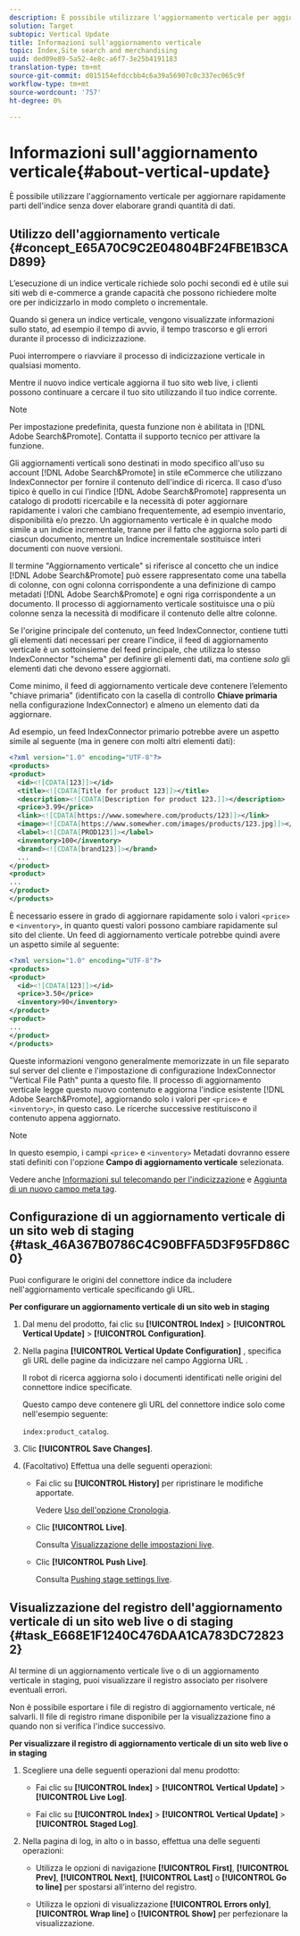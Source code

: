 ```yaml
---
description: È possibile utilizzare l'aggiornamento verticale per aggiornare rapidamente parti dell'indice senza dover elaborare grandi quantità di dati.
solution: Target
subtopic: Vertical Update
title: Informazioni sull'aggiornamento verticale
topic: Index,Site search and merchandising
uuid: ded09e89-5a52-4e8c-a6f7-3e25b4191183
translation-type: tm+mt
source-git-commit: d015154efdccbb4c6a39a56907c0c337ec065c9f
workflow-type: tm+mt
source-wordcount: '757'
ht-degree: 0%

---
```



# Informazioni sull&#39;aggiornamento verticale{#about-vertical-update}

È possibile utilizzare l&#39;aggiornamento verticale per aggiornare rapidamente parti dell&#39;indice senza dover elaborare grandi quantità di dati.

## Utilizzo dell&#39;aggiornamento verticale {#concept_E65A70C9C2E04804BF24FBE1B3CAD899}

L’esecuzione di un indice verticale richiede solo pochi secondi ed è utile sui siti web di e-commerce a grande capacità che possono richiedere molte ore per indicizzarlo in modo completo o incrementale.

Quando si genera un indice verticale, vengono visualizzate informazioni sullo stato, ad esempio il tempo di avvio, il tempo trascorso e gli errori durante il processo di indicizzazione.

Puoi interrompere o riavviare il processo di indicizzazione verticale in qualsiasi momento.

Mentre il nuovo indice verticale aggiorna il tuo sito web live, i clienti possono continuare a cercare il tuo sito utilizzando il tuo indice corrente.

>[!NOTE]
>
>Per impostazione predefinita, questa funzione non è abilitata in [!DNL Adobe Search&Promote]. Contatta il supporto tecnico per attivare la funzione.

Gli aggiornamenti verticali sono destinati in modo specifico all&#39;uso su account [!DNL Adobe Search&Promote] in stile eCommerce che utilizzano IndexConnector per fornire il contenuto dell&#39;indice di ricerca. Il caso d’uso tipico è quello in cui l’indice [!DNL Adobe Search&Promote] rappresenta un catalogo di prodotti ricercabile e la necessità di poter aggiornare rapidamente i valori che cambiano frequentemente, ad esempio inventario, disponibilità e/o prezzo. Un aggiornamento verticale è in qualche modo simile a un indice incrementale, tranne per il fatto che aggiorna solo parti di ciascun documento, mentre un Indice incrementale sostituisce interi documenti con nuove versioni.

Il termine &quot;Aggiornamento verticale&quot; si riferisce al concetto che un indice [!DNL Adobe Search&Promote] può essere rappresentato come una tabella di colonne, con ogni colonna corrispondente a una definizione di campo metadati [!DNL Adobe Search&Promote] e ogni riga corrispondente a un documento. Il processo di aggiornamento verticale sostituisce una o più colonne senza la necessità di modificare il contenuto delle altre colonne.

Se l&#39;origine principale del contenuto, un feed IndexConnector, contiene tutti gli elementi dati necessari per creare l&#39;indice, il feed di aggiornamento verticale è un sottoinsieme del feed principale, che utilizza lo stesso IndexConnector &quot;schema&quot; per definire gli elementi dati, ma contiene *solo* gli elementi dati che devono essere aggiornati.

Come minimo, il feed di aggiornamento verticale deve contenere l’elemento &quot;chiave primaria&quot; (identificato con la casella di controllo **Chiave primaria** nella configurazione IndexConnector) e almeno un elemento dati da aggiornare.

Ad esempio, un feed IndexConnector primario potrebbe avere un aspetto simile al seguente (ma in genere con molti altri elementi dati):

```xml
<?xml version="1.0" encoding="UTF-8"?>
<products>
<product>
  <id><![CDATA[123]]></id>
  <title><![CDATA[Title for product 123]]></title>
  <description><![CDATA[Description for product 123.]]></description>
  <price>3.99</price>
  <link><![CDATA[https://www.somewhere.com/products/123]]></link>
  <image><![CDATA[https://www.somewher.com/images/products/123.jpg]]></image>
  <label><![CDATA[PROD123]]></label>
  <inventory>100</inventory>
  <brand><![CDATA[brand123]]></brand>
  ...
</product>
<product>
...
</product>
</products>
```

È necessario essere in grado di aggiornare rapidamente solo i valori `<price>` e `<inventory>`, in quanto questi valori possono cambiare rapidamente sul sito del cliente. Un feed di aggiornamento verticale potrebbe quindi avere un aspetto simile al seguente:

```xml
<?xml version="1.0" encoding="UTF-8"?>
<products>
<product>
  <id><![CDATA[123]]></id>
  <price>3.50</price>
  <inventory>90</inventory>
</product>
<product>
...
</product>
</products>
```

Queste informazioni vengono generalmente memorizzate in un file separato sul server del cliente e l&#39;impostazione di configurazione IndexConnector &quot;Vertical File Path&quot; punta a questo file. Il processo di aggiornamento verticale legge questo nuovo contenuto e aggiorna l&#39;indice esistente [!DNL Adobe Search&Promote], aggiornando solo i valori per `<price>` e `<inventory>`, in questo caso. Le ricerche successive restituiscono il contenuto appena aggiornato.

>[!NOTE]
In questo esempio, i campi `<price>` e `<inventory>` Metadati dovranno essere stati definiti con l&#39;opzione **Campo di aggiornamento verticale** selezionata.

Vedere anche [Informazioni sul telecomando per l&#39;indicizzazione](../c-about-index-menu/c-about-remote-control-for-indexing.md#concept_C79B322190E84106A434E5C6D4A4118F) e [Aggiunta di un nuovo campo meta tag](../c-about-settings-menu/c-about-metadata-menu.md#task_6DF188C0FC7F4831A4444CA9AFA615E5).

## Configurazione di un aggiornamento verticale di un sito web di staging {#task_46A367B0786C4C90BFFA5D3F95FD86C0}

Puoi configurare le origini del connettore indice da includere nell&#39;aggiornamento verticale specificando gli URL.

**Per configurare un aggiornamento verticale di un sito web in staging**

1. Dal menu del prodotto, fai clic su **[!UICONTROL Index]** > **[!UICONTROL Vertical Update]** > **[!UICONTROL Configuration]**.
1. Nella pagina **[!UICONTROL Vertical Update Configuration]** , specifica gli URL delle pagine da indicizzare nel campo Aggiorna URL .

   Il robot di ricerca aggiorna solo i documenti identificati nelle origini del connettore indice specificate.

   Questo campo deve contenere gli URL del connettore indice solo come nell&#39;esempio seguente:

   `index:product_catalog`.
1. Clic **[!UICONTROL Save Changes]**.
1. (Facoltativo) Effettua una delle seguenti operazioni:

   * Fai clic su **[!UICONTROL History]** per ripristinare le modifiche apportate.

      Vedere [Uso dell&#39;opzione Cronologia](../t-using-the-history-option.md#task_70DD3F87A67242BBBD2CB27156F43002).

   * Clic **[!UICONTROL Live]**.

      Consulta [Visualizzazione delle impostazioni live](../c-about-staging.md#task_401A0EBDB5DB4D4CA933CBA7BECDC10F).

   * Clic **[!UICONTROL Push Live]**.

      Consulta [Pushing stage settings live](../c-about-staging.md#task_44306783B4C0408AAA58B471DAF2D9A4).

## Visualizzazione del registro dell&#39;aggiornamento verticale di un sito web live o di staging {#task_E668E1F1240C476DAA1CA783DC728232}

Al termine di un aggiornamento verticale live o di un aggiornamento verticale in staging, puoi visualizzare il registro associato per risolvere eventuali errori.

Non è possibile esportare i file di registro di aggiornamento verticale, né salvarli. Il file di registro rimane disponibile per la visualizzazione fino a quando non si verifica l&#39;indice successivo.

**Per visualizzare il registro di aggiornamento verticale di un sito web live o in staging**

1. Scegliere una delle seguenti operazioni dal menu prodotto:

   * Fai clic su **[!UICONTROL Index]** > **[!UICONTROL Vertical Update]** > **[!UICONTROL Live Log]**.

   * Fai clic su **[!UICONTROL Index]** > **[!UICONTROL Vertical Update]** > **[!UICONTROL Staged Log]**.

1. Nella pagina di log, in alto o in basso, effettua una delle seguenti operazioni:

   * Utilizza le opzioni di navigazione **[!UICONTROL First]**, **[!UICONTROL Prev]**, **[!UICONTROL Next]**, **[!UICONTROL Last]** o **[!UICONTROL Go to line]** per spostarsi all’interno del registro.

   * Utilizza le opzioni di visualizzazione **[!UICONTROL Errors only]**, **[!UICONTROL Wrap line]** o **[!UICONTROL Show]** per perfezionare la visualizzazione.

